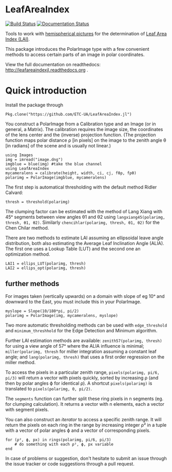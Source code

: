 # LeafAreaIndex

[![Build Status](https://travis-ci.org/ETC-UA/LeafAreaIndex.jl.svg?branch=master)](https://travis-ci.org/ETC-UA/LeafAreaIndex.jl)
[![Documentation Status](https://readthedocs.org/projects/leafareaindexjl/badge/?version=latest)](https://readthedocs.org/projects/leafareaindexjl/?badge=latest)

Tools to work with [hemispherical pictures](http://en.wikipedia.org/wiki/Hemispherical_photography) for the determination of [Leaf Area Index (LAI)](http://en.wikipedia.org/wiki/Leaf_area_index).

This package introduces the PolarImage type with a few convenient methods to access certain parts of an image in polar coordinates.

View the full documentation on readthedocs: http://leafareaindexjl.readthedocs.org .

# Quick introduction

Install the package through

    Pkg.clone("https://github.com/ETC-UA/LeafAreaIndex.jl")

You construct a PolarImage from a Calibration type and an Image (or in general, a Matrix). The calibration requires the image size, the coordinates of the lens center and the (inverse) projection function. 
(The projection function maps polar distance ρ [in pixels] on the image to the zenith angle θ [in radians] of the scene and is usually not linear.)

    using Images
    img = imread("image.dng")
    imgblue = blue(img) #take the blue channel
    using LeafAreaIndex
    mycameralens = calibrate(height, width, ci, cj, fθρ, fρθ)
    polarimg = PolarImage(imgblue, mycameralens)

The first step is automatical thresholding with the default method Ridler Calvard:

    thresh = threshold(polarimg)

The clumping factor can be estimated with the method of Lang Xiang with 45ᵒ segments between view angles θ1 and θ2 using `langxiang45(polarimg, thresh, θ1, θ2)`. Similarly `chencihlar(polarimg, thresh, θ1, θ2)` for the Chen Chilar method.

There are two methods to estimate LAI assuming an ellipsoidal leave angle distribution, both also estimating the Average Leaf Inclination Angle (ALIA). The first one uses a Lookup Table (LUT) and the second one an optimization method.

    LAI1 = ellips_LUT(polarimg, thresh)
    LAI2 = ellips_opt(polarimg, thresh)

## further methods

For images taken (vertically upwards) on a domain with slope of eg 10ᵒ and downward to the East, you must include this in your PolarImage.

    myslope = Slope(10/180*pi, pi/2)
    polarimg = PolarImage(img, mycameralens, myslope)

Two more automatic thresholding methods can be used with `edge_threshold` and `minimum_threshhold` for the Edge Detection and Minimum algorithm.

Further LAI estimation methods are available: `zenith57(polarimg, thresh)` for using a view angle of 57ᵒ where the ALIA influence is minimal; `miller(polarimg, thresh` for miller integration assuming a constant leaf angle; and `lang(polarimg, thresh)` that uses a first order regression on the miller method.

To access the pixels in a particular zenith range, `pixels(polarimg, pi/6, pi/3)` will return a vector with pixels quickly, sorted by increasing ρ (and then by polar angles ϕ for identical ρ). A shortcut `pixels(polarimg)` is translated to `pixels(polarimg, 0, pi/2)`.

The `segments` function can further split these ring pixels in n segments (eg. for clumping calculation). It returns a vector with n elements, each a vector with segment pixels.

You can also construct an *iterator* to access a specific zenith range. It will return the pixels on each ring in the range by increasing integer ρ² in a tuple with a vector of polar angles ϕ and a vector of corresponding pixels.
    
    for (ρ², ϕ, px) in rings(polarimg, pi/6, pi/3)
        # do something with each ρ², ϕ, px variable
    end

In case of problems or suggestion, don't hesitate to submit an issue through the issue tracker or code suggestions through a pull request.



